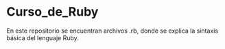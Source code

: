 # Curso_de_Ruby
En este repositorio se encuentran archivos .rb, donde se explica la sintaxis básica del lenguaje Ruby.
